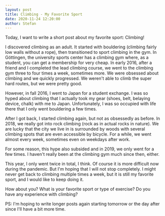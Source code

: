 ```yaml
---
layout: post
title: Climbing - My Favorite Sport
date: 2020-11-24 12:20:00
author: Stefan
---
```


Today, I want to write a short post about my favorite sport: Climbing!

I discovered climbing as an adult. It started with bouldering (climbing fairly low walls without a rope), then transitioned to sport climbing in the gym. In Göttingen, the university sports center has a climbing gym where, as a student, you can get a membership for very cheap. In early 2016, after a friend and I completed the lead climbing course, we went to the climbing gym three to four times a week, sometimes more. We were obsessed about climbing and we quickly progressed. We weren't able to climb the super hard routes, but we were pretty good.

However, in fall 2016, I went to Japan for a student exchange. I was so hyped about climbing that I actually took my gear (shoes, belt, belaying device, chalk) with me to Japan. Unfortunately, I was so occupied with life there that I only went bouldering a few times.

After I got back, I started climbing again, but not as obsessedly as before. In 2018, we really got into rock climbing (rock as in actual rocks in nature). We are lucky that the city we live in is surrounded by woods with several climbing spots that are even accessible by bicycle. For a while, we went almost every week, sometimes even on weekdays after work.

For some reason, this hype also subsided and in 2019, we only went for a few times. I haven't really been at the climbing gym much since then, either.

This year, I only went twice in total, I think. Of course it is more difficult now during the pandemic. But I'm hoping that I will not stop completely. I might never get back to climbing multiple times a week, but it is still my favorite sport, and I would like to keep doing it.

How about you? What is your favorite sport or type of exercise? Do you have any experience with climbing?

PS: I'm hoping to write longer posts again starting tomorrow or the day after since I'll have a bit more time.

